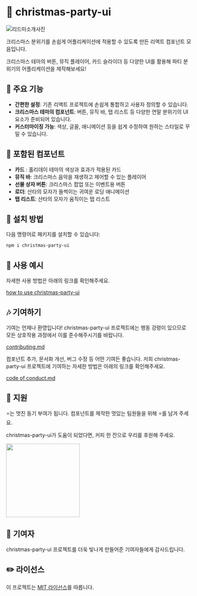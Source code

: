 # 🎄 christmas-party-ui

![리드미소개사진](https://github.com/user-attachments/assets/16991045-8180-4334-8814-e0d4e59c0a82)

크리스마스 분위기를 손쉽게 어플리케이션에 적용할 수 있도록 만든 리액트 컴포넌트 모음입니다.

크리스마스 테마의 버튼, 뮤직 플레이어, 카드 슬라이더 등 다양한 UI를 활용해 파티 분위기의 어플리케이션을 제작해보세요!

## 🎅 주요 기능

- **간편한 설정**: 기존 리액트 프로젝트에 손쉽게 통합하고 사용자 정의할 수 있습니다.
- **크리스마스 테마의 컴포넌트**: 버튼, 뮤직 바, 탭 리스트 등 다양한 연말 분위기의 UI 요소가 준비되어 있습니다.
- **커스터마이징 가능**: 색상, 글꼴, 애니메이션 등을 쉽게 수정하여 원하는 스타일로 꾸밀 수 있습니다.

## 🎁 포함된 컴포넌트

- **카드** : 홀리데이 테마의 색상과 효과가 적용된 카드
- **뮤직 바**: 크리스마스 음악을 재생하고 제어할 수 있는 플레이어
- **선물 상자 버튼**: 크리스마스 팝업 또는 이벤트용 버튼
- **로더**: 산타의 모자가 들썩이는 귀여운 로딩 애니메이션
- **탭 리스트**: 산타의 모자가 움직이는 탭 리스트

## 🎨 설치 방법 

다음 명령어로 패키지를 설치할 수 있습니다:

```bash
npm i christmas-party-ui
```

## 🎄 사용 예시

자세한 사용 방법은 아래의 링크를 확인해주세요.

[how to use christmas-party-ui](https://672ac48d7049f10e7114725c-rngimtwgvk.chromatic.com/) 

## 🎶 기여하기

기여는 언제나 환영입니다! christmas-party-ui 프로젝트에는 행동 강령이 있으므로 모든 상호작용 과정에서 이를 준수해주시기를 바랍니다.

[contributing.md](https://github.com/2024-opensource/Season-ui/blob/main/docs/CONTRIBUTING.md)

컴포넌트 추가, 문서화 개선, 버그 수정 등 어떤 기여든 좋습니다. 저희 christmas-party-ui 프로젝트에 기여하는 자세한 방법은 아래의 링크를 확인해주세요.

[code of conduct.md](https://github.com/2024-opensource/Season-ui/blob/main/docs/CODE_OF_CONDUCT.md)

## 🙏 지원 

⭐️는 멋진 동기 부여가 됩니다. 컴포넌트를 제작한 멋있는 팀원들을 위해 ⭐️를 남겨 주세요.

christmas-party-ui가 도움이 되었다면, 커피 한 잔으로 우리를 후원해 주세요.

<img src="https://github.com/user-attachments/assets/e0da0c63-4e20-4e9a-ae58-0d59b6da15d9" width="200">


## 🌟 기여자 

christmas-party-ui 프로젝트를 더욱 빛나게 만들어준 기여자들에게 감사드립니다.


## ✏️ 라이선스

이 프로젝트는 [MIT 라이선스](https://github.com/all-contributors/all-contributors/blob/master/LICENSE)를 따릅니다.
